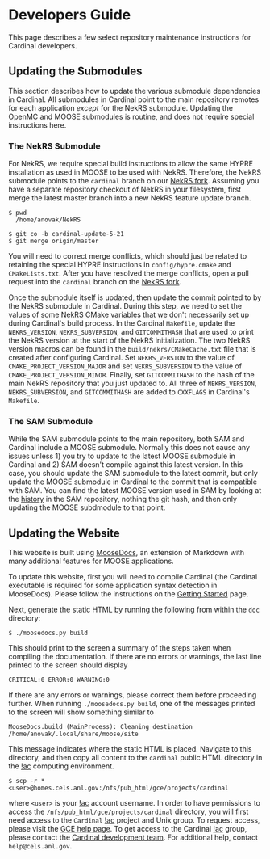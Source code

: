 # Developers Guide

This page describes a few
select repository maintenance instructions for Cardinal developers.

## Updating the Submodules

This section describes how to update the various submodule dependencies
in Cardinal. All submodules in Cardinal point to the main repository remotes for
each application *except* for the NekRS submodule. Updating the OpenMC and MOOSE
submodules is routine, and does not require special instructions here.

### The NekRS Submodule

For NekRS, we require special build instructions to allow the same HYPRE installation as used in MOOSE to be used
with NekRS. Therefore, the NekRS submodule points to the `cardinal` branch on our
[NekRS fork](https://github.com/neams-th-coe/NekRS). Assuming you have a separate repository checkout
of NekRS in your filesystem, first merge the latest master branch into a new NekRS feature update branch.

```
$ pwd
  /home/anovak/NekRS

$ git co -b cardinal-update-5-21
$ git merge origin/master
```

You will need to correct merge conflicts, which should just be related to retaining
the special HYPRE instructions in `config/hypre.cmake` and `CMakeLists.txt`.
After you have resolved the merge conflicts, open a pull request into the `cardinal` branch
on the [NekRS fork](https://github.com/neams-th-coe/NekRS).

Once the submodule itself is updated, then update the commit pointed to by the NekRS submodule
in Cardinal. During this step, we need to set the values of some NekRS CMake variables that we
don't necessarily set up during Cardinal's build process. In the Cardinal `Makefile`,
update the `NEKRS_VERSION`, `NEKRS_SUBVERSION`, and `GITCOMMITHASH` that are used to
print the NekRS version at the start of the NekRS initialization. The two
NekRS version macros can be found in the `build/nekrs/CMakeCache.txt` file that is created
after configuring Cardinal. Set `NEKRS_VERSION` to the value of `CMAKE_PROJECT_VERSION_MAJOR`
and set `NEKRS_SUBVERSION` to the value of `CMAKE_PROJECT_VERSION_MINOR`. Finally, set
`GITCOMMITHASH` to the hash
of the main NekRS repository that you just updated to. All three of `NEKRS_VERSION`, `NEKRS_SUBVERSION`,
and `GITCOMMITHASH` are added to `CXXFLAGS` in Cardinal's `Makefile`.

### The SAM Submodule

While the SAM submodule points to the main repository, both SAM and Cardinal
include a MOOSE submodule. Normally this does not cause any issues unless 1) you try
to update to the latest MOOSE submodule in Cardinal and 2) SAM doesn't compile against
this latest version. In this case, you should update the SAM submodule to the latest
commit, but only update the MOOSE submodule in Cardinal to the commit that is compatible
with SAM. You can find the latest MOOSE version used in SAM by looking at the
[history](https://git-nse.egs.anl.gov/SAM/SAM/-/commits/devel/) in the SAM repository,
nothing the git hash, and then only updating the MOOSE subdmodule to that point.

## Updating the Website

This website is built using [MooseDocs](https://mooseframework.inl.gov/python/MooseDocs/index.html),
an extension of Markdown with many additional features for MOOSE applications.

To update this website, first you will need to compile Cardinal (the Cardinal executable
is required for some application syntax detection in MooseDocs). Please follow the
instructions on the [Getting Started](start.md) page.

Next, generate the static HTML by running the following
from within the `doc` directory:

```
$ ./moosedocs.py build
```

This should print to the screen a summary of the steps taken when compiling
the documentation. If there are no errors or warnings, the last line printed
to the screen should display

```
CRITICAL:0 ERROR:0 WARNING:0
```

If there are any errors or warnings, please correct them before proceeding further.
When running `./moosedocs.py build`, one of the messages printed to the screen
will show something similar to

```
MooseDocs.build (MainProcess): Cleaning destination /home/anovak/.local/share/moose/site
```

This message indicates where the static HTML is placed. Navigate to
this directory, and then copy all content to the `cardinal` public HTML directory
in the [!ac](GCE) computing environment.

```
$ scp -r * <user>@homes.cels.anl.gov:/nfs/pub_html/gce/projects/cardinal
```


where `<user>` is your [!ac](GCE) account username. In order to have
permissions to access the `/nfs/pub_html/gce/projects/cardinal` directory,
you will first need access to the `Cardinal` [!ac](GCE) project
and Unix group. To request access, please visit the
[GCE help page](https://virtualhelpdesk.cels.anl.gov/docs/linux/projects-and-unix-groups/).
To get access to the Cardinal [!ac](GCE) group, please contact the
[Cardinal development team](contact.md).
For additional help, contact `help@cels.anl.gov`.
